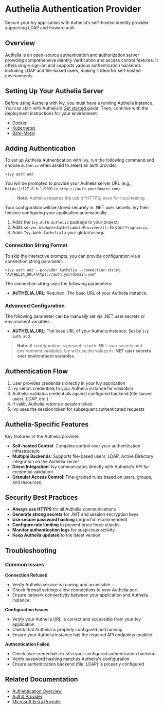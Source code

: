# Authelia Authentication Provider

<Ingress>
Secure your Ivy application with Authelia's self-hosted identity provider supporting LDAP and forward auth.
</Ingress>

## Overview

Authelia is an open-source authentication and authorization server providing comprehensive identity verification and access control features. It offers single sign-on and supports various authentication backends including LDAP and file-based users, making it ideal for self-hosted environments.

## Setting Up Your Authelia Server

Before using Authelia with Ivy, you must have a running Authelia instance. You can start with Authelia's [Get started](https://www.authelia.com/integration/prologue/get-started/) guide. Then, continue with the deployment instructions for your environment:

- [Docker](https://www.authelia.com/integration/deployment/docker/)
- [Kubernetes](https://www.authelia.com/integration/kubernetes/introduction/)
- [Bare-Metal](https://www.authelia.com/integration/deployment/bare-metal/)

## Adding Authentication

To set up Authelia Authentication with Ivy, run the following command and choose `Authelia` when asked to select an auth provider:

```terminal
>ivy auth add
```

You will be prompted to provide your Authelia server URL (e.g., `https://127.0.0.1:9091` or `https://auth.yourdomain.com`).

> **Note**: Authelia requires the use of HTTPS, even for local testing.

Your configuration will be stored securely in .NET user secrets. Ivy then finishes configuring your application automatically:

1. Adds the `Ivy.Auth.Authelia` package to your project.
2. Adds `server.UseAuth<AutheliaAuthProvider>();` to your `Program.cs`.
3. Adds `Ivy.Auth.Authelia` to your global usings.

### Connection String Format

To skip the interactive prompts, you can provide configuration via a connection string parameter:

```terminal
>ivy auth add --provider Authelia --connection-string "AUTHELIA_URL=https://auth.yourdomain.com"
```

The connection string uses the following parameters:

- **AUTHELIA_URL**: Required. The base URL of your Authelia instance.

### Advanced Configuration

The following parameter can be manually set via .NET user secrets or environment variables:

- **AUTHELIA_URL**: The base URL of your Authelia instance. Set by `ivy auth add`.

> **Note:** If configuration is present in both .NET user secrets and environment variables, Ivy will use the values in **.NET user secrets over environment variables**.

## Authentication Flow

1. User provides credentials directly in your Ivy application
2. Ivy sends credentials to your Authelia instance for validation
3. Authelia validates credentials against configured backend (file-based users, LDAP, etc.)
4. If valid, Authelia returns a session token
5. Ivy uses the session token for subsequent authenticated requests

## Authelia-Specific Features

Key features of the Authelia provider:

- **Self-hosted Control**: Complete control over your authentication infrastructure
- **Multiple Backends**: Supports file-based users, LDAP, Active Directory integration on the Authelia server
- **Direct Integration**: Ivy communicates directly with Authelia's API for credential validation
- **Granular Access Control**: Fine-grained rules based on users, groups, and resources

## Security Best Practices

- **Always use HTTPS** for all Authelia communications
- **Generate strong secrets** for JWT and session encryption keys
- **Use secure password hashing** (argon2id recommended)
- **Configure rate limiting** to prevent brute force attacks
- **Monitor authentication logs** for suspicious activity
- **Keep Authelia updated** to the latest version

## Troubleshooting

### Common Issues

**Connection Refused**
- Verify Authelia service is running and accessible
- Check firewall settings allow connections to your Authelia port
- Ensure network connectivity between your application and Authelia instance

**Configuration Issues**
- Verify your Authelia URL is correct and accessible from your Ivy application
- Check that Authelia is properly configured and running
- Ensure your Authelia instance has the required API endpoints enabled

**Authentication Failed**
- Check user credentials exist in your configured authentication backend
- Verify password hashing matches Authelia's configuration
- Ensure authentication backend (file, LDAP) is properly configured


## Related Documentation

- [Authentication Overview](Overview.md)
- [Auth0 Provider](Auth0.md)
- [Microsoft Entra Provider](MicrosoftEntra.md)